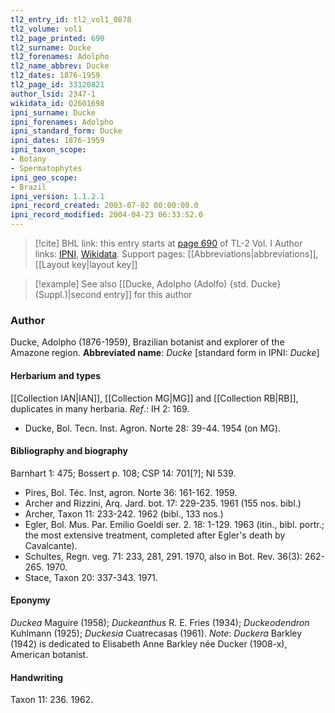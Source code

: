 ```yaml
---
tl2_entry_id: tl2_vol1_0878
tl2_volume: vol1
tl2_page_printed: 690
tl2_surname: Ducke
tl2_forenames: Adolpho
tl2_name_abbrev: Ducke
tl2_dates: 1876-1959
tl2_page_id: 33120821
author_lsid: 2347-1
wikidata_id: Q2601698
ipni_surname: Ducke
ipni_forenames: Adolpho
ipni_standard_form: Ducke
ipni_dates: 1876-1959
ipni_taxon_scope: 
- Botany
- Spermatophytes
ipni_geo_scope: 
- Brazil
ipni_version: 1.1.2.1
ipni_record_created: 2003-07-02 00:00:00.0
ipni_record_modified: 2004-04-23 06:33:52.0
---
```


> [!cite] BHL link: this entry starts at [page 690](https://www.biodiversitylibrary.org/page/33120821) of TL-2 Vol. I
> Author links: [IPNI](https://www.ipni.org/a/2347-1), [Wikidata](https://www.wikidata.org/wiki/Q2601698). Support pages: [[Abbreviations|abbreviations]], [[Layout key|layout key]]

> [!example] See also [[Ducke, Adolpho (Adolfo) {std. Ducke} (Suppl.)|second entry]] for this author

### Author

Ducke, Adolpho (1876-1959), Brazilian botanist and explorer of the Amazone region. 
**Abbreviated name**: *Ducke* \[standard form in IPNI: *Ducke*\]

#### Herbarium and types

[[Collection IAN|IAN]], [[Collection MG|MG]] and [[Collection RB|RB]], duplicates in many herbaria.
*Ref*.: IH 2: 169.
- Ducke, Bol. Tecn. Inst. Agron. Norte 28: 39-44. 1954 (on MG).

#### Bibliography and biography

Barnhart 1: 475; Bossert p. 108; CSP 14: 701\[?\]; NI 539.
- Pires, Bol. Téc. Inst, agron. Norte 36: 161-162. 1959.
- Archer and Rizzini, Arq. Jard. bot. 17: 229-235. 1961 (155 nos. bibl.)
- Archer, Taxon 11: 233-242. 1962 (bibl., 133 nos.)
- Egler, Bol. Mus. Par. Emilio Goeldi ser. 2. 18: 1-129. 1963 (itin., bibl. portr.; the most extensive treatment, completed after Egler's death by Cavalcante).
- Schultes, Regn. veg. 71: 233, 281, 291. 1970, also in Bot. Rev. 36(3): 262-265. 1970.
- Stace, Taxon 20: 337-343. 1971.

#### Eponymy

*Duckea* Maguire (1958); *Duckeanthus* R. E. Fries (1934); *Duckeodendron* Kuhlmann (1925); *Duckesia* Cuatrecasas (1961).
*Note*: *Duckera* Barkley (1942) is dedicated to Elisabeth Anne Barkley née Ducker (1908-x), American botanist.

#### Handwriting

Taxon 11: 236. 1962.

